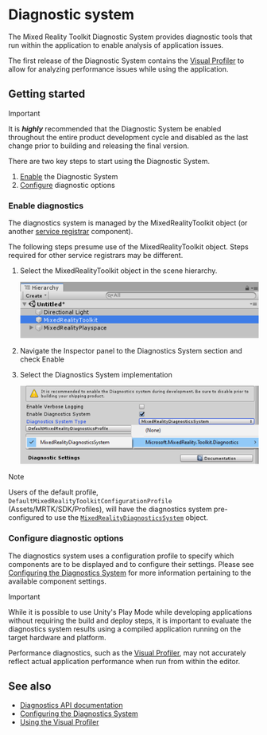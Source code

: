 # Diagnostic system

The Mixed Reality Toolkit Diagnostic System provides diagnostic tools that run within the application to enable analysis of application issues.

The first release of the Diagnostic System contains the [Visual Profiler](UsingVisualProfiler.md) to allow for analyzing performance issues while using the application.

## Getting started

> [!IMPORTANT]
> It is **_highly_** recommended that the Diagnostic System be enabled throughout the entire product development cycle and disabled as the last change prior to building and releasing the final version.

There are two key steps to start using the Diagnostic System.

1. [Enable](#enable-diagnostics) the Diagnostic System
2. [Configure](#configure-diagnostic-options) diagnostic options

### Enable diagnostics

The diagnostics system is managed by the MixedRealityToolkit object (or another [service registrar](xref:Microsoft.MixedReality.Toolkit.IMixedRealityServiceRegistrar) component).

The following steps presume use of the MixedRealityToolkit object. Steps required for other service registrars may be different.

1. Select the MixedRealityToolkit object in the scene hierarchy.

    ![MRTK Configured Scene Hierarchy](../Images/MRTK_ConfiguredHierarchy.png)

1. Navigate the Inspector panel to the Diagnostics System section and check Enable
1. Select the Diagnostics System implementation

    ![Select the Diagnostics System Implementation](../Images/Diagnostics/DiagnosticsSelectSystemType.png)

> [!NOTE]
> Users of the default profile, `DefaultMixedRealityToolkitConfigurationProfile` (Assets/MRTK/SDK/Profiles), will have the diagnostics system pre-configured to use the [`MixedRealityDiagnosticsSystem`](xref:Microsoft.MixedReality.Toolkit.Diagnostics.MixedRealityDiagnosticsSystem) object.

### Configure diagnostic options

The diagnostics system uses a configuration profile to specify which components are to be displayed and to configure their settings. Please see [Configuring the Diagnostics System](ConfiguringDiagnostics.md) for more information pertaining to the available component settings.

> [!IMPORTANT]
> While it is possible to use Unity's Play Mode while developing applications without requiring the build and deploy steps, it is important to evaluate the diagnostics system results using a compiled application running on the target hardware and platform.
>
> Performance diagnostics, such as the [Visual Profiler](UsingVisualProfiler.md), may not accurately reflect actual application performance when run from within the editor.

## See also

- [Diagnostics API documentation](xref:Microsoft.MixedReality.Toolkit.Diagnostics)
- [Configuring the Diagnostics System](ConfiguringDiagnostics.md)
- [Using the Visual Profiler](UsingVisualProfiler.md)
